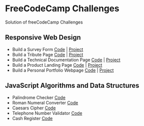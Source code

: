 # FreeCodeCamp Challenges

Solution of freeCodeCamp Challenges

## Responsive Web Design

- Build a Survey Form [Code](./responsive-web-design/survey-form/) | [Project](https://souldee.com/fcc/responsive-web-design/survey-form/)
- Build a Tribute Page [Code](./responsive-web-design/tribute-page/) | [Project](https://souldee.com/fcc/responsive-web-design/tribute-page/)
- Build a Technical Documentation Page [Code](./responsive-web-design/technical-documentation-page/) | [Project](https://souldee.com/fcc/responsive-web-design/technical-documentation-page/)
- Build a Product Landing Page [Code](./responsive-web-design/product-landing-page/) | [Project](https://souldee.com/fcc/responsive-web-design/product-landing-page/)
- Build a Personal Portfolio Webpage [Code](./responsive-web-design/personal-portfolio-webpage/) | [Project](https://souldee.com/fcc/responsive-web-design/personal-portfolio-webpage/)

## JavaScript Algorithms and Data Structures

- Palindrome Checker [Code](./javaScript-algorithms-and-data-structures/index.html#palindrome-checker)
- Roman Numeral Converter [Code](./javaScript-algorithms-and-data-structures/index.html#roman-numeral-converter)
- Caesars Cipher [Code](./javaScript-algorithms-and-data-structures/index.html#caesars-cipher)
- Telephone Number Validator [Code](./javaScript-algorithms-and-data-structures/index.html#telephone-number-validator)
- Cash Register [Code](./javaScript-algorithms-and-data-structures/index.html#cash-register)